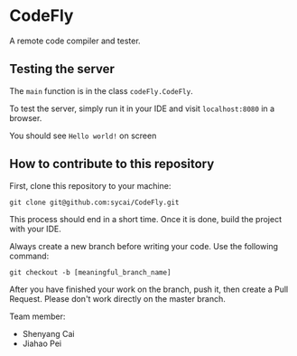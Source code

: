 # CodeFly
A remote code compiler and tester.


## Testing the server
The ```main``` function is in the class ```codeFly.CodeFly```.

To test the server, simply run it in your IDE and visit ```localhost:8080``` in a browser.

You should see ```Hello world!``` on screen

## How to contribute to this repository
First, clone this repository to your machine:
```
git clone git@github.com:sycai/CodeFly.git
```

This process should end in a short time. Once it is done, build the project with your IDE.

Always create a new branch before writing your code. Use the following command:
```
git checkout -b [meaningful_branch_name]
```

After you have finished your work on the branch, push it, then create a Pull Request. Please don't work 
directly on the master branch.

Team member:

* Shenyang Cai
* Jiahao Pei
